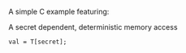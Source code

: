 A simple C example featuring:


A secret dependent, deterministic memory access 

```
val = T[secret];
```
